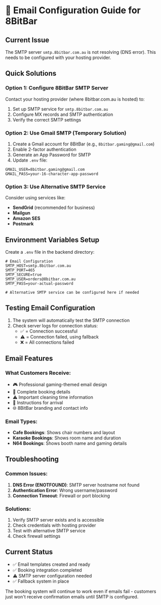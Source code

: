 # 📧 Email Configuration Guide for 8BitBar

## Current Issue

The SMTP server `smtp.8bitbar.com.au` is not resolving (DNS error). This needs to be configured with your hosting provider.

## Quick Solutions

### Option 1: Configure 8BitBar SMTP Server

Contact your hosting provider (where 8bitbar.com.au is hosted) to:

1. Set up SMTP service for `smtp.8bitbar.com.au`
2. Configure MX records and SMTP authentication
3. Verify the correct SMTP settings

### Option 2: Use Gmail SMTP (Temporary Solution)

1. Create a Gmail account for 8BitBar (e.g., `8bitbar.gaming@gmail.com`)
2. Enable 2-factor authentication
3. Generate an App Password for SMTP
4. Update `.env` file:

```env
GMAIL_USER=8bitbar.gaming@gmail.com
GMAIL_PASS=your-16-character-app-password
```

### Option 3: Use Alternative SMTP Service

Consider using services like:

- **SendGrid** (recommended for business)
- **Mailgun**
- **Amazon SES**
- **Postmark**

## Environment Variables Setup

Create a `.env` file in the backend directory:

```env
# Email Configuration
SMTP_HOST=smtp.8bitbar.com.au
SMTP_PORT=465
SMTP_SECURE=true
SMTP_USER=orders@8bitbar.com.au
SMTP_PASS=your-actual-password

# Alternative SMTP service can be configured here if needed
```

## Testing Email Configuration

1. The system will automatically test the SMTP connection
2. Check server logs for connection status:
   - ✅ = Connection successful
   - ⚠️ = Connection failed, using fallback
   - ❌ = All connections failed

## Email Features

### What Customers Receive:

- 🎮 Professional gaming-themed email design
- 📅 Complete booking details
- ⚠️ Important cleaning time information
- 📍 Instructions for arrival
- 🌐 8BitBar branding and contact info

### Email Types:

- **Cafe Bookings**: Shows chair numbers and layout
- **Karaoke Bookings**: Shows room name and duration
- **N64 Bookings**: Shows booth name and gaming details

## Troubleshooting

### Common Issues:

1. **DNS Error (ENOTFOUND)**: SMTP server hostname not found
2. **Authentication Error**: Wrong username/password
3. **Connection Timeout**: Firewall or port blocking

### Solutions:

1. Verify SMTP server exists and is accessible
2. Check credentials with hosting provider
3. Test with alternative SMTP service
4. Check firewall settings

## Current Status

- ✅ Email templates created and ready
- ✅ Booking integration completed
- ⚠️ SMTP server configuration needed
- ✅ Fallback system in place

The booking system will continue to work even if emails fail - customers just won't receive confirmation emails until SMTP is configured.
